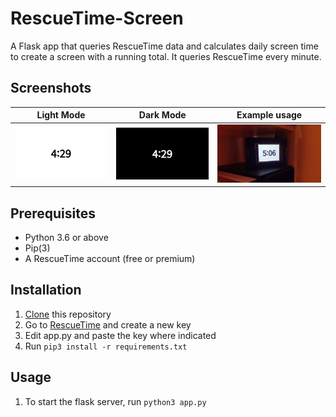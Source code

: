 # RescueTime-Screen
A Flask app that queries RescueTime data and calculates daily screen time to create a screen with a running total. It queries RescueTime every minute.

## Screenshots
Light Mode             |  Dark Mode            | Example usage
:---------------------:|:---------------------:|:-------------------------:
![](images/light.png)  |  ![](images/dark.png) | ![](images/example_usage.jpg)
## Prerequisites
- Python 3.6 or above
- Pip(3)
- A RescueTime account (free or premium)
## Installation
1. [Clone](https://github.com/profwyattb/RescueTime-Screen/archive/master.zip) this repository
1. Go to [RescueTime](https://www.rescuetime.com/anapi/manage) and create a new key
1. Edit app.py and paste the key where indicated
1. Run `pip3 install -r requirements.txt`
## Usage
1. To start the flask server, run `python3 app.py`
